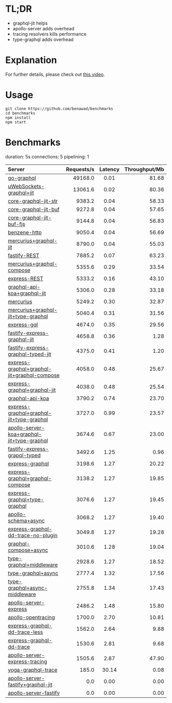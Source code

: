 # TL;DR

- graphql-jit helps
- apollo-server adds overhead
- tracing resolvers kills performance
- type-graphql adds overhead

# Explanation

For further details, please check out [this video](https://www.youtube.com/watch?v=JbV7MCeEPb8).

# Usage

```
git clone https://github.com/benawad/benchmarks
cd benchmarks
npm install
npm start
```

# Benchmarks
duration: 5s
connections: 5
pipelining: 1

| Server                                                                                                                                                                  | Requests/s | Latency | Throughput/Mb |
| :--                                                                                                                                                                     | --:        | :-:     | --:           |
| [go-graphql](https://github.com/benawad/node-graphql-benchmarks/tree/master/benchmarks/go-graphql.js)                                                                   | 49168.0    | 0.01    | 81.68         |
| [uWebSockets-graphql+jit](https://github.com/benawad/node-graphql-benchmarks/tree/master/benchmarks/uWebSockets-graphql+jit.js)                                         | 13061.6    | 0.02    | 80.36         |
| [core-graphql-jit-str](https://github.com/benawad/node-graphql-benchmarks/tree/master/benchmarks/core-graphql-jit-str.js)                                               | 9383.2     | 0.04    | 58.33         |
| [core-graphql-jit-buf](https://github.com/benawad/node-graphql-benchmarks/tree/master/benchmarks/core-graphql-jit-buf.js)                                               | 9272.8     | 0.04    | 57.65         |
| [core-graphql-jit-buf-fjs](https://github.com/benawad/node-graphql-benchmarks/tree/master/benchmarks/core-graphql-jit-buf-fjs.js)                                       | 9144.8     | 0.04    | 56.83         |
| [benzene-http](https://github.com/benawad/node-graphql-benchmarks/tree/master/benchmarks/benzene-http.js)                                                               | 9050.4     | 0.04    | 56.69         |
| [mercurius+graphql-jit](https://github.com/benawad/node-graphql-benchmarks/tree/master/benchmarks/mercurius+graphql-jit.js)                                             | 8790.0     | 0.04    | 55.03         |
| [fastify-REST](https://github.com/benawad/node-graphql-benchmarks/tree/master/benchmarks/fastify-REST.js)                                                               | 7885.2     | 0.07    | 63.23         |
| [mercurius+graphql-compose](https://github.com/benawad/node-graphql-benchmarks/tree/master/benchmarks/mercurius+graphql-compose.js)                                     | 5355.6     | 0.29    | 33.54         |
| [express-REST](https://github.com/benawad/node-graphql-benchmarks/tree/master/benchmarks/express-REST.js)                                                               | 5333.2     | 0.16    | 43.10         |
| [graphql-api-koa+graphql-jit](https://github.com/benawad/node-graphql-benchmarks/tree/master/benchmarks/graphql-api-koa+graphql-jit.js)                                 | 5306.0     | 0.28    | 33.18         |
| [mercurius](https://github.com/benawad/node-graphql-benchmarks/tree/master/benchmarks/mercurius.js)                                                                     | 5249.2     | 0.30    | 32.87         |
| [mercurius+graphql-jit+type-graphql](https://github.com/benawad/node-graphql-benchmarks/tree/master/benchmarks/mercurius+graphql-jit+type-graphql.js)                   | 5040.4     | 0.31    | 31.56         |
| [express-gql](https://github.com/benawad/node-graphql-benchmarks/tree/master/benchmarks/express-gql.js)                                                                 | 4674.0     | 0.35    | 29.56         |
| [fastify-express-graphql-jit](https://github.com/benawad/node-graphql-benchmarks/tree/master/benchmarks/fastify-express-graphql-jit.js)                                 | 4658.8     | 0.36    | 1.28          |
| [fastify-express-graphql-typed-jit](https://github.com/benawad/node-graphql-benchmarks/tree/master/benchmarks/fastify-express-graphql-typed-jit.js)                     | 4375.0     | 0.41    | 1.20          |
| [express-graphql+graphql-jit+graphql-compose](https://github.com/benawad/node-graphql-benchmarks/tree/master/benchmarks/express-graphql+graphql-jit+graphql-compose.js) | 4058.0     | 0.48    | 25.67         |
| [express-graphql+graphql-jit](https://github.com/benawad/node-graphql-benchmarks/tree/master/benchmarks/express-graphql+graphql-jit.js)                                 | 4038.0     | 0.48    | 25.54         |
| [graphql-api-koa](https://github.com/benawad/node-graphql-benchmarks/tree/master/benchmarks/graphql-api-koa.js)                                                         | 3790.2     | 0.74    | 23.70         |
| [express-graphql+graphql-jit+type-graphql](https://github.com/benawad/node-graphql-benchmarks/tree/master/benchmarks/express-graphql+graphql-jit+type-graphql.js)       | 3727.0     | 0.99    | 23.57         |
| [apollo-server-koa+graphql-jit+type-graphql](https://github.com/benawad/node-graphql-benchmarks/tree/master/benchmarks/apollo-server-koa+graphql-jit+type-graphql.js)   | 3674.6     | 0.67    | 23.00         |
| [fastify-express-grapql-typed](https://github.com/benawad/node-graphql-benchmarks/tree/master/benchmarks/fastify-express-grapql-typed.js)                               | 3492.6     | 1.25    | 0.96          |
| [express-graphql](https://github.com/benawad/node-graphql-benchmarks/tree/master/benchmarks/express-graphql.js)                                                         | 3198.6     | 1.27    | 20.22         |
| [express-graphql+graphql-compose](https://github.com/benawad/node-graphql-benchmarks/tree/master/benchmarks/express-graphql+graphql-compose.js)                         | 3138.2     | 1.27    | 19.85         |
| [express-graphql+type-graphql](https://github.com/benawad/node-graphql-benchmarks/tree/master/benchmarks/express-graphql+type-graphql.js)                               | 3076.6     | 1.27    | 19.45         |
| [apollo-schema+async](https://github.com/benawad/node-graphql-benchmarks/tree/master/benchmarks/apollo-schema+async.js)                                                 | 3068.2     | 1.27    | 19.40         |
| [express-graphql-dd-trace-no-plugin](https://github.com/benawad/node-graphql-benchmarks/tree/master/benchmarks/express-graphql-dd-trace-no-plugin.js)                   | 3049.8     | 1.27    | 19.28         |
| [graphql-compose+async](https://github.com/benawad/node-graphql-benchmarks/tree/master/benchmarks/graphql-compose+async.js)                                             | 3010.6     | 1.28    | 19.04         |
| [type-graphql+middleware](https://github.com/benawad/node-graphql-benchmarks/tree/master/benchmarks/type-graphql+middleware.js)                                         | 2928.6     | 1.27    | 18.52         |
| [type-graphql+async](https://github.com/benawad/node-graphql-benchmarks/tree/master/benchmarks/type-graphql+async.js)                                                   | 2777.4     | 1.32    | 17.56         |
| [type-graphql+async-middleware](https://github.com/benawad/node-graphql-benchmarks/tree/master/benchmarks/type-graphql+async-middleware.js)                             | 2755.8     | 1.34    | 17.43         |
| [apollo-server-express](https://github.com/benawad/node-graphql-benchmarks/tree/master/benchmarks/apollo-server-express.js)                                             | 2486.2     | 1.48    | 15.80         |
| [apollo-opentracing](https://github.com/benawad/node-graphql-benchmarks/tree/master/benchmarks/apollo-opentracing.js)                                                   | 1700.0     | 2.70    | 10.81         |
| [express-graphql-dd-trace-less](https://github.com/benawad/node-graphql-benchmarks/tree/master/benchmarks/express-graphql-dd-trace-less.js)                             | 1562.0     | 2.64    | 9.88          |
| [express-graphql-dd-trace](https://github.com/benawad/node-graphql-benchmarks/tree/master/benchmarks/express-graphql-dd-trace.js)                                       | 1530.6     | 2.81    | 9.68          |
| [apollo-server-express-tracing](https://github.com/benawad/node-graphql-benchmarks/tree/master/benchmarks/apollo-server-express-tracing.js)                             | 1505.6     | 2.87    | 47.90         |
| [yoga-graphql-trace](https://github.com/benawad/node-graphql-benchmarks/tree/master/benchmarks/yoga-graphql-trace.js)                                                   | 185.0      | 30.14   | 0.08          |
| [apollo-server-fastify+graphql-jit](https://github.com/benawad/node-graphql-benchmarks/tree/master/benchmarks/apollo-server-fastify+graphql-jit.js)                     | 0.0        | 0.00    | 0.00          |
| [apollo-server-fastify](https://github.com/benawad/node-graphql-benchmarks/tree/master/benchmarks/apollo-server-fastify.js)                                             | 0.0        | 0.00    | 0.00          |

